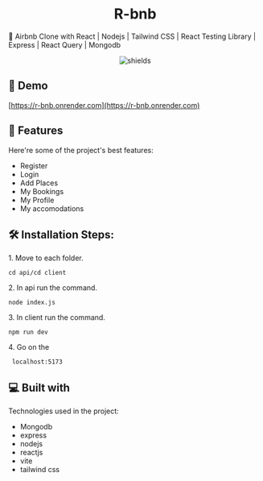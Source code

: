 <h1 align="center" id="title">R-bnb</h1>

<p id="description">🏡 Airbnb Clone with React | Nodejs | Tailwind CSS | React Testing Library | Express | React Query | Mongodb</p>

<p align="center"><img src="https://camo.githubusercontent.com/f3f001c434f6a65366705df2cb20d68850f54fe46b9d4b2043d9b3cf7e1fdeab/68747470733a2f2f696d672e736869656c64732e696f2f62616467652f76657273696f6e2d312e302e302d626c75652e7376673f63616368655365636f6e64733d32353932303030" alt="shields"></p>

<h2>🚀 Demo</h2>

[https://r-bnb.onrender.com](https://r-bnb.onrender.com)

  
  
<h2>🧐 Features</h2>

Here're some of the project's best features:

*   Register
*   Login
*   Add Places
*   My Bookings
*   My Profile
*   My accomodations

<h2>🛠️ Installation Steps:</h2>

<p>1. Move to each folder.</p>

```
cd api/cd client
```

<p>2. In api run the command.</p>

```
node index.js
```

<p>3. In client run the command.</p>

```
npm run dev
```

<p>4. Go on the</p>

```
 localhost:5173
```

  
  
<h2>💻 Built with</h2>

Technologies used in the project:

*   Mongodb
*   express
*   nodejs
*   reactjs
*   vite
*   tailwind css
